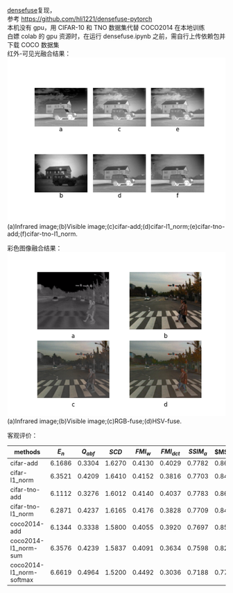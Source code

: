 [densefuse](https://ieeexplore.ieee.org/document/8580578)复现，\
参考 https://github.com/hli1221/densefuse-pytorch \
本机没有 gpu，用 CIFAR-10 和 TNO 数据集代替 COCO2014 在本地训练\
白嫖 colab 的 gpu 资源时，在运行 densefuse.ipynb 之前，需自行上传依赖包并下载 COCO 数据集\
红外-可见光融合结果：\
![car.png](results/car.png)\
(a)Infrared image;(b)Visible image;(c)cifar-add;(d)cifar-l1_norm;(e)cifar-tno-add;(f)cifar-tno-l1_norm.

彩色图像融合结果： \
![color.png](results/color.png)\
(a)Infrared image;(b)Visible image;(c)RGB-fuse;(d)HSV-fuse.

客观评价：

| methods                  | $E_n$  | $Q_{abf}$ | $SCD$  | $FMI_w$ | $FMI_{dct}$ | $SSIM_a$ | $MS\\_SSIM$ |
| ------------------------ | ------ | ------ | ------ | ------ | ------- | ------ | ------ |
| cifar-add                | 6.1686 | 0.3304 | 1.6270 | 0.4130 | 0.4029  | 0.7782 | 0.8695 |
| cifar-l1_norm            | 6.3521 | 0.4209 | 1.6410 | 0.4152 | 0.3816  | 0.7703 | 0.8484 |
| cifar-tno-add            | 6.1112 | 0.3276 | 1.6012 | 0.4140 | 0.4037  | 0.7783 | 0.8616 |
| cifar-tno-l1_norm        | 6.2871 | 0.4237 | 1.6165 | 0.4176 | 0.3828  | 0.7709 | 0.8415 |
| coco2014-add             | 6.1344 | 0.3338 | 1.5800 | 0.4055 | 0.3920  | 0.7697 | 0.8505 |
| coco2014-l1_norm-sum     | 6.3576 | 0.4239 | 1.5837 | 0.4091 | 0.3634  | 0.7598 | 0.8249 |
| coco2014-l1_norm-softmax | 6.6619 | 0.4964 | 1.5200 | 0.4492 | 0.3036  | 0.7188 | 0.7772 |
